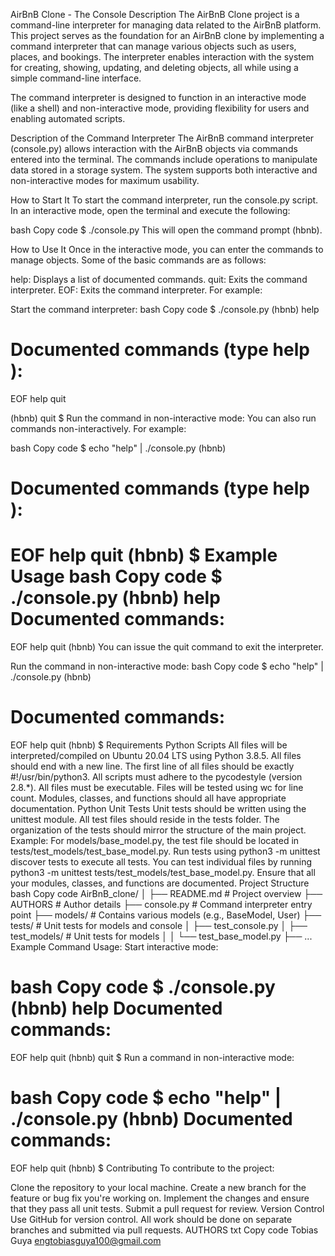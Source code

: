 AirBnB Clone - The Console
Description
The AirBnB Clone project is a command-line interpreter for managing data related to the AirBnB platform. This project serves as the foundation for an AirBnB clone by implementing a command interpreter that can manage various objects such as users, places, and bookings. The interpreter enables interaction with the system for creating, showing, updating, and deleting objects, all while using a simple command-line interface.

The command interpreter is designed to function in an interactive mode (like a shell) and non-interactive mode, providing flexibility for users and enabling automated scripts.

Description of the Command Interpreter
The AirBnB command interpreter (console.py) allows interaction with the AirBnB objects via commands entered into the terminal. The commands include operations to manipulate data stored in a storage system. The system supports both interactive and non-interactive modes for maximum usability.

How to Start It
To start the command interpreter, run the console.py script. In an interactive mode, open the terminal and execute the following:

bash
Copy code
$ ./console.py
This will open the command prompt (hbnb).

How to Use It
Once in the interactive mode, you can enter the commands to manage objects. Some of the basic commands are as follows:

help: Displays a list of documented commands.
quit: Exits the command interpreter.
EOF: Exits the command interpreter.
For example:

Start the command interpreter:
bash
Copy code
$ ./console.py
(hbnb) help

Documented commands (type help <topic>):
========================================
EOF  help  quit

(hbnb) quit
$
Run the command in non-interactive mode:
You can also run commands non-interactively. For example:

bash
Copy code
$ echo "help" | ./console.py
(hbnb)

Documented commands (type help <topic>):
========================================
EOF  help  quit
(hbnb)
$
Example Usage
bash
Copy code
$ ./console.py
(hbnb) help
Documented commands:
======================
EOF  help  quit
(hbnb)
You can issue the quit command to exit the interpreter.

Run the command in non-interactive mode:
bash
Copy code
$ echo "help" | ./console.py
(hbnb)

Documented commands:
======================
EOF  help  quit
(hbnb)
$
Requirements
Python Scripts
All files will be interpreted/compiled on Ubuntu 20.04 LTS using Python 3.8.5.
All files should end with a new line.
The first line of all files should be exactly #!/usr/bin/python3.
All scripts must adhere to the pycodestyle (version 2.8.*).
All files must be executable.
Files will be tested using wc for line count.
Modules, classes, and functions should all have appropriate documentation.
Python Unit Tests
Unit tests should be written using the unittest module.
All test files should reside in the tests folder.
The organization of the tests should mirror the structure of the main project.
Example: For models/base_model.py, the test file should be located in tests/test_models/test_base_model.py.
Run tests using python3 -m unittest discover tests to execute all tests.
You can test individual files by running python3 -m unittest tests/test_models/test_base_model.py.
Ensure that all your modules, classes, and functions are documented.
Project Structure
bash
Copy code
AirBnB_clone/
│
├── README.md           # Project overview
├── AUTHORS             # Author details
├── console.py          # Command interpreter entry point
├── models/             # Contains various models (e.g., BaseModel, User)
├── tests/              # Unit tests for models and console
│   ├── test_console.py
│   ├── test_models/    # Unit tests for models
│   │   └── test_base_model.py
├── ...
Example Command Usage:
Start interactive mode:

bash
Copy code
$ ./console.py
(hbnb) help
Documented commands:
======================
EOF  help  quit
(hbnb) quit
$
Run a command in non-interactive mode:

bash
Copy code
$ echo "help" | ./console.py
(hbnb)
Documented commands:
======================
EOF  help  quit
(hbnb)
$
Contributing
To contribute to the project:

Clone the repository to your local machine.
Create a new branch for the feature or bug fix you're working on.
Implement the changes and ensure that they pass all unit tests.
Submit a pull request for review.
Version Control
Use GitHub for version control.
All work should be done on separate branches and submitted via pull requests.
AUTHORS
txt
Copy code
Tobias Guya <engtobiasguya100@gmail.com>
